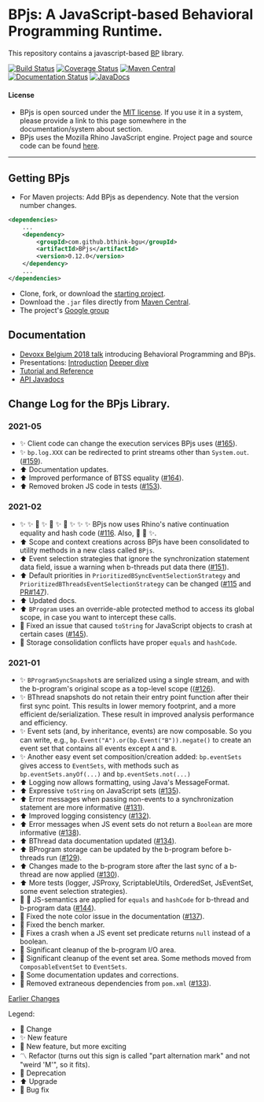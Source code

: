 # BPjs: A JavaScript-based Behavioral Programming Runtime.

This repository contains a javascript-based [BP](http://www.b-prog.org) library.

[![Build Status](https://travis-ci.org/bThink-BGU/BPjs.svg?branch=master)](https://travis-ci.org/bThink-BGU/BPjs)
[![Coverage Status](https://coveralls.io/repos/github/bThink-BGU/BPjs/badge.svg?branch=master)](https://coveralls.io/github/bThink-BGU/BPjs?branch=master)
[![Maven Central](https://maven-badges.herokuapp.com/maven-central/com.github.bthink-bgu/BPjs/badge.png?style-plastic)](https://repo.maven.apache.org/maven2/com/github/bthink-bgu/BPjs/)
[![Documentation Status](http://readthedocs.org/projects/bpjs/badge/?version=master)](http://bpjs.readthedocs.io/en/master/)
[![JavaDocs](https://img.shields.io/badge/javadocs-browse-green.svg)](http://www.javadoc.io/doc/com.github.bthink-bgu/BPjs/)

#### License
* BPjs is open sourced under the [MIT license](http://www.opensource.org/licenses/mit-license.php). If you use it in a system, please provide
a link to this page somewhere in the documentation/system about section.
* BPjs uses the Mozilla Rhino JavaScript engine. Project page and source code can be found [here](https://developer.mozilla.org/en-US/docs/Mozilla/Projects/Rhino).

---

## Getting BPjs
* For Maven projects: Add BPjs as dependency. Note that the version number changes.

````xml
<dependencies>
    ...
    <dependency>
        <groupId>com.github.bthink-bgu</groupId>
        <artifactId>BPjs</artifactId>
        <version>0.12.0</version>
    </dependency>
    ...
</dependencies>
````

* Clone, fork, or download the [starting project](https://github.com/bThink-BGU/SampleBPjsProject).
* Download the `.jar` files directly from [Maven Central](https://repo.maven.apache.org/maven2/com/github/bthink-bgu/BPjs/).
* The project's [Google group](https://groups.google.com/forum/#!forum/bpjs)

## Documentation

* [Devoxx Belgium 2018 talk](https://www.youtube.com/watch?v=PW8VdWA0UcA) introducing Behavioral Programming and BPjs.
* Presentations: [Introduction](https://www.slideshare.net/MichaelBarSinai/introducing-bpjs-web)
                 [Deeper dive](https://www.slideshare.net/MichaelBarSinai/deep-dive-into-bpjs)
* [Tutorial and Reference](http://bpjs.readthedocs.io/en/develop/)
* [API Javadocs](http://www.javadoc.io/doc/com.github.bthink-bgu/BPjs/)

## Change Log for the BPjs Library.

### 2021-05

* :sparkles: Client code can change the execution services BPjs uses ([#165](https://github.com/bThink-BGU/BPjs/pull/165)).
* :sparkles: `bp.log.XXX` can be redirected to print streams other than `System.out`. ([#159](https://github.com/bThink-BGU/BPjs/pull/159)).
* :arrow_up: Documentation updates.
* :arrow_up: Improved performance of BTSS equality ([#164](https://github.com/bThink-BGU/BPjs/issues/164)).
* :arrow_up: Removed broken JS code in tests ([#153](https://github.com/bThink-BGU/BPjs/issues/153)).


### 2021-02

* :sparkles: :sparkles: :tada: :sparkles: :tada: :sparkles: :rainbow: :sparkles: :sparkles: :sparkles: BPjs now uses Rhino's native continuation equality and hash code ([#116](https://github.com/bThink-BGU/BPjs/issues/116). Also, :tada: :rainbow: :sparkles:.
* :arrow_up: Scope and context creations across BPjs have been consolidated to utility methods in a new class called `BPjs`.
* :arrow_up: Event selection strategies that ignore the synchronization statement data field, issue a warning when b-threads put data there ([#151](https://github.com/bThink-BGU/BPjs/issues/151)).
* :arrow_up: Default priorities in `PrioritizedBSyncEventSelectionStrategy` and `PrioritizedBThreadsEventSelectionStrategy` can be changed ([#115](https://github.com/bThink-BGU/BPjs/issues/115) and [PR#147](https://github.com/bThink-BGU/BPjs/pull/147)).
* :arrow_up: Updated docs.
* :arrow_up: `BProgram` uses an override-able protected method to access its global scope, in case you want to intercept these calls.
* :bug: Fixed an issue that caused `toString` for JavaScript objects to crash at certain cases ([#145](https://github.com/bThink-BGU/BPjs/issues/145)).
* :bug: Storage consolidation conflicts have proper `equals` and `hashCode`.

### 2021-01

* :sparkles: `BProgramSyncSnapshot`s are serialized using a single stream, and with the b-program's original scope as a top-level scope (([#126](https://github.com/bThink-BGU/BPjs/issues/126)).
* :sparkles: BThread snapshots do not retain their entry point function after their first sync point. This results in lower memory footprint, and a more efficient de/serialization. These result in improved analysis performance and efficiency.
* :sparkles: Event sets (and, by inheritance, events) are now composable. So you can write, e.g., `bp.Event("A").or(bp.Event("B")).negate()` to create an event set that contains all events except `A` and `B`.
* :sparkles: Another easy event set composition/creation added: `bp.eventSets` gives access to `EventSets`, with methods such as `bp.eventSets.anyOf(...)` and `bp.eventSets.not(...)`
* :arrow_up: Logging now allows formatting, using Java's MessageFormat.
* :arrow_up: Expressive `toString` on JavaScript sets ([#135](https://github.com/bThink-BGU/BPjs/issues/135)).
* :arrow_up: Error messages when passing non-events to a synchronization statement are more informative ([#131](https://github.com/bThink-BGU/BPjs/issues/131)).
* :arrow_up: Improved logging consistency ([#132](https://github.com/bThink-BGU/BPjs/issues/132)).
* :arrow_up: Error messages when JS event sets do not return a `Boolean` are more informative ([#138](https://github.com/bThink-BGU/BPjs/issues/138)).
* :arrow_up: BThread data documentation updated ([#134](https://github.com/bThink-BGU/BPjs/issues/134)).
* :arrow_up: BProgram storage can be updated by the b-program before b-threads run ([#129](https://github.com/bThink-BGU/BPjs/issues/129)).
* :arrow_up: Changes made to the b-program store after the last sync of a b-thread are now applied ([#130](https://github.com/bThink-BGU/BPjs/issues/130)).
* :arrow_up: More tests (logger, JSProxy, ScriptableUtils, OrderedSet, JsEventSet, some event selection strategies).
* :bug: :tada: JS-semantics are applied for `equals` and `hashCode` for b-thread and b-program data ([#144](https://github.com/bThink-BGU/BPjs/issues/144)).
* :bug: Fixed the note color issue in the documentation ([#137](https://github.com/bThink-BGU/BPjs/issues/137)).
* :bug: Fixed the bench marker.
* :bug: Fixes a crash when a JS event set predicate returns `null` instead of a boolean.
* :put_litter_in_its_place: Significant cleanup of the b-program I/O area.
* :put_litter_in_its_place: Significant cleanup of the event set area. Some methods moved from `ComposableEventSet` to `EventSets`.
* :put_litter_in_its_place: Some documentation updates and corrections.
* :put_litter_in_its_place: Removed extraneous dependencies from `pom.xml` ([#133](https://github.com/bThink-BGU/BPjs/issues/133)).

[Earlier Changes](changelog-2020.md)

Legend:
* :arrows_counterclockwise: Change
* :sparkles: New feature
* :tada: New feature, but more exciting
* :part_alternation_mark: Refactor (turns out this sign is called "part alternation mark" and not "weird 'M'", so it fits).
* :put_litter_in_its_place: Deprecation
* :arrow_up: Upgrade
* :bug: Bug fix
